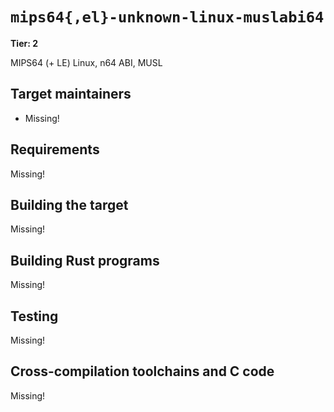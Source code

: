 # `mips64{,el}-unknown-linux-muslabi64`

**Tier: 2**

MIPS64 (+ LE) Linux, n64 ABI, MUSL

## Target maintainers

- Missing!

## Requirements

Missing!

## Building the target

Missing!

## Building Rust programs

Missing!

## Testing

Missing!

## Cross-compilation toolchains and C code

Missing!
